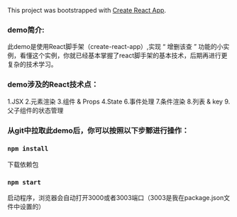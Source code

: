 This project was bootstrapped with [Create React App](https://github.com/facebook/create-react-app).

### demo简介:
此demo是使用React脚手架（create-react-app）,实现 “ 增删该查 ” 功能的小实例，看懂这个实例，你就已经基本掌握了react脚手架的基本技术，后期再进行更复杂的技术学习。




### demo涉及的React技术点：
1.JSX
2.元素渲染
3.组件 & Props
4.State
6.事件处理
7.条件渲染
8.列表 & key
9.父子组件的状态管理



### 从git中拉取此demo后，你可以按照以下步鄹进行操作：

### `npm install`
下载依赖包

### `npm start`
启动程序，浏览器会自动打开3000或者3003端口（3003是我在package.json文件中设置的）



